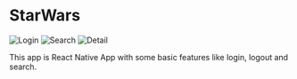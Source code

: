 # StarWars
![Login](/readme_files/image1.png=100)
![Search](./readme_files/image2.png=100)
![Detail](./readme_files/image3.png==100)

This app is React Native App with some basic features like login, logout and search.

